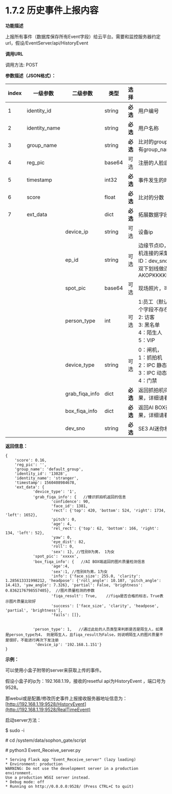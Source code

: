# 1.7.2 历史事件上报内容

**功能描述**

上报所有事件（数据库保存所有Event字段）给云平台。需要和监控服务器约定url，假设/EventServer/api/HistoryEvent

**调用URL**

调用方法: POST

**参数描述（JSON格式）：**

| **index** | **一级参数**  | **二级参数**   | **类型** | **选择** | **说明**                                                     |
| --------- | ------------- | -------------- | -------- | -------- | ------------------------------------------------------------ |
| 1         | identity_id   |                | string   | **必选** | 用户编号                                                     |
| 2         | identity_name |                | string   | **必选** | 用户名称                                                     |
| 3         | group_name    |                | string   | **必选** | 比对的group name，如果没有group_name返回group_id             |
| 4         | reg_pic       |                | base64   | 可选     | 注册的人脸底库，可配置去除                                   |
| 5         | timestamp     |                | int32    | **必选** | 事件发生的时间戳                                             |
| 6         | score         |                | float    | **必选** | 比对的分数                                                   |
| 7         | ext_data      |                | dict     | **必选** | 拓展数据字段，可迭代添加                                     |
|           |               | device_ip      | string   | 可选     | 设备ip                                                       |
|           |               | ep_id          | string   | 可选     | 边缘节点ID，是指SE3 AI迷你机连接的采集设备的ID。<br />ID：dev_sno和IP的组合，用双下划线做连接。举例：AKOPKKKKK__192.168.1.25 |
|           |               | spot_pic       | base64   | 可选     | 现场照片，可配置是否为大图                                   |
|           |               | person_type    | int      | 可选     | 1:员工（默认为员工，包括这个字段不存在的情况）<br />2: 访客<br />3: 黑名单<br />4：陌生人<br />5：VIP |
|           |               | device_type    | string   | 可选     | 0：闸机，<br />1：抓拍机 <br />2：IPC 静态 <br />3：IPC 动态 <br />4：门禁 |
|           |               | grab_fiqa_info | dict     | **必选** | 返回抓拍机得人脸质量检测结果，详细请看示例                   |
|           |               | box_fiqa_info  | dict     | **必选** | 返回AI BOX得人脸质量检测结果，详细请看示例                   |
|           |               | dev_sno        | string   | **必选** | SE3 AI迷你机唯一标识授权码                                   |



**返回信息：**

```
{
	'score': 0.16, 
	'reg_pic': '', 
	'group_name': 'default_group', 
	'identity_id': '13028', 
	'identity_name': 'stranger', 
	'timestamp': 1560408984678, 
	'ext_data': {
			'device_type': '1', 
			'grab_fiqa_info': {   //臻识抓拍机返回的信息
					'confidence': 90, 
					'face_id': 1381, 
					'rect': {'top': 420, 'bottom': 524, 'right': 1734, 'left': 1652}, 
					'pitch': 0, 
					'age': 4, 
					'rel_rect': {'top': 62, 'bottom': 166, 'right': 134, 'left': 52}, 
					'yaw': 0, 
					'eye_dist': 82, 
					'roll': 0, 
					'sex': 1}, //性别0为男， 1为女
			'spot_pic': 'xxxxx', 
			'box_fiqa_info': {   //AI BOX端返回的图片质量检测信息
					'age':4,
					'sex':1, //性别0为男，1为女
					'info': {'face_size': 255.0, 'clarity': 1.285613331998212, 'headpose': {'roll_angle': 10.107, 'pitch_angle': 14.413, 'yaw_angle': 7.326}, 'partial': False, 'brightness': 0.8362176798557405},  //图片质量检测的参数
					'fiqa_result': True,    //fiqa是否合格的标志，True表示图片质量比较好
					'success': ['face_size', 'clarity', 'headpose', 'partial', 'brightness'], 
					'fails': []}, 


			'person_type': 1,   //通过此处的人员类型来判断是否是陌生人，如果是person_type为4， 则是陌生人，且fiqa_result为False，则说明陌生人的图片质量不是很好，不能进行再次下发注册
			 'device_ip': '192.168.1.151'}
}
```

**示例：**

可以使用小盒子附带的server来获取上传的事件。

假设小盒子的ip为：192.168.1.19，接收的resetful api为HistoryEvent ，端口号为9528。

那webui或是配置/修改历史事件上报接收服务器地址信息为：[http://192.168.1.19:9528/HistoryEvent](http://192.168.1.19:9528/RealTimeEvent)

启动server方法：

$ sudo -i

\# cd /system/data/sophon_gate/script

\# python3 Event_Receive_server.py

```
* Serving Flask app "Event_Receive_server" (lazy loading)
* Environment: production
WARNING: Do not use the development server in a production environment.
Use a production WSGI server instead.
* Debug mode: off
* Running on http://0.0.0.0:9528/ (Press CTRL+C to quit)
```

